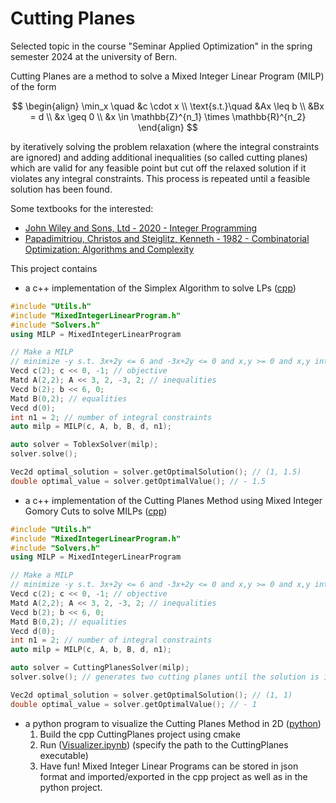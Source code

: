 # Cutting Planes
Selected topic in the course "Seminar Applied Optimization" in the spring semester 2024 at the university of Bern.

Cutting Planes are a method to solve a Mixed Integer Linear Program (MILP) of the form

$$
\begin{align}
\min_x \quad &c \cdot x \\
\text{s.t.}\quad &Ax \leq b \\
&Bx = d \\
&x \geq 0 \\
&x \in \mathbb{Z}^{n_1} \times \mathbb{R}^{n_2}
\end{align}
$$

by iteratively solving the problem relaxation (where the integral constraints are ignored) and adding additional inequalities (so called cutting planes) which
are valid for any feasible point but cut off the relaxed solution if it violates any integral constraints. This process is repeated until a feasible solution has been found.

Some textbooks for the interested:
- [John Wiley and Sons, Ltd - 2020 - Integer Programming](https://doi.org/10.1002/9781119606475.oth1)
- [Papadimitriou, Christos and Steiglitz, Kenneth - 1982 - Combinatorial Optimization: Algorithms and Complexity](https://doi.org/10.1109/TASSP.1984.1164450)


This project contains
- a c++ implementation of the Simplex Algorithm to solve LPs ([cpp](./CuttingPlanes/))
```cpp
#include "Utils.h"
#include "MixedIntegerLinearProgram.h"
#include "Solvers.h"
using MILP = MixedIntegerLinearProgram

// Make a MILP
// minimize -y s.t. 3x+2y <= 6 and -3x+2y <= 0 and x,y >= 0 and x,y integral
Vecd c(2); c << 0, -1; // objective
Matd A(2,2); A << 3, 2, -3, 2; // inequalities
Vecd b(2); b << 6, 0;
Matd B(0,2); // equalities
Vecd d(0);
int n1 = 2; // number of integral constraints
auto milp = MILP(c, A, b, B, d, n1);

auto solver = ToblexSolver(milp);
solver.solve();

Vec2d optimal_solution = solver.getOptimalSolution(); // (1, 1.5)
double optimal_value = solver.getOptimalValue(); // - 1.5

```

- a c++ implementation of the Cutting Planes Method using Mixed Integer Gomory Cuts to solve MILPs ([cpp](./CuttingPlanes/))
```cpp
#include "Utils.h"
#include "MixedIntegerLinearProgram.h"
#include "Solvers.h"
using MILP = MixedIntegerLinearProgram

// Make a MILP
// minimize -y s.t. 3x+2y <= 6 and -3x+2y <= 0 and x,y >= 0 and x,y integral
Vecd c(2); c << 0, -1; // objective
Matd A(2,2); A << 3, 2, -3, 2; // inequalities
Vecd b(2); b << 6, 0;
Matd B(0,2); // equalities
Vecd d(0);
int n1 = 2; // number of integral constraints
auto milp = MILP(c, A, b, B, d, n1);

auto solver = CuttingPlanesSolver(milp);
solver.solve(); // generates two cutting planes until the solution is integral

Vec2d optimal_solution = solver.getOptimalSolution(); // (1, 1)
double optimal_value = solver.getOptimalValue(); // - 1

```
- a python program to visualize the Cutting Planes Method in 2D ([python](./Visualizer.ipynb))
  1. Build the cpp CuttingPlanes project using cmake
  2. Run ([Visualizer.ipynb](./Visualizer.ipynb)) (specify the path to the CuttingPlanes executable)
  3. Have fun! Mixed Integer Linear Programs can be stored in json format and imported/exported in the cpp project as well as in the python project.

